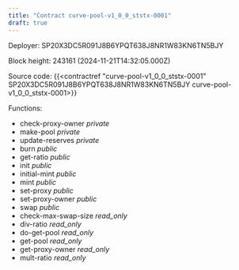 ```yaml
---
title: "Contract curve-pool-v1_0_0_ststx-0001"
draft: true
---
```

Deployer: SP20X3DC5R091J8B6YPQT638J8NR1W83KN6TN5BJY


 



Block height: 243161 (2024-11-21T14:32:05.000Z)

Source code: {{<contractref "curve-pool-v1_0_0_ststx-0001" SP20X3DC5R091J8B6YPQT638J8NR1W83KN6TN5BJY curve-pool-v1_0_0_ststx-0001>}}

Functions:

* check-proxy-owner _private_
* make-pool _private_
* update-reserves _private_
* burn _public_
* get-ratio _public_
* init _public_
* initial-mint _public_
* mint _public_
* set-proxy _public_
* set-proxy-owner _public_
* swap _public_
* check-max-swap-size _read_only_
* div-ratio _read_only_
* do-get-pool _read_only_
* get-pool _read_only_
* get-proxy-owner _read_only_
* mult-ratio _read_only_
